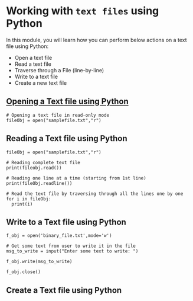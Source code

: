 # Working with `text files` using Python

In this module, you will learn how you can perform below actions on a text file using Python:
  - Open a text file
  - Read a text file
  - Traverse through a File (line-by-line)
  - Write to a text file
  - Create a new text file

## 
## [Opening a Text file using Python](https://docs.python.org/3/library/functions.html?highlight=built%20functions#open)
   
   ```
   # Opening a text file in read-only mode
   fileObj = open("samplefile.txt","r")

   ```

## Reading a Text file using Python
   
   ```
   fileObj = open("samplefile.txt","r")

   # Reading complete text file
   print(fileobj.read())

   # Reading one line at a time (starting from 1st line)
   print(fileObj.readline())

   # Read the text file by traversing through all the lines one by one
   for i in fileObj:
     print(i)

   ```

## Write to a Text file using Python
   ```
   f_obj = open('binary_file.txt',mode='w')
   
   # Get some text from user to write it in the file
   msg_to_write = input("Enter some text to write: ")

   f_obj.write(msg_to_write)

   f_obj.close()

   ```
   
## Create a Text file using Python

